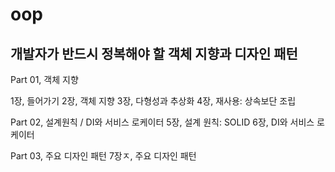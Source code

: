 # oop

## 개발자가 반드시 정복해야 할 객체 지향과 디자인 패턴

Part 01, 객체 지향

1장, 들어가기
2장, 객체 지향
3장, 다형성과 추상화
4장, 재사용: 상속보단 조립

Part 02, 설계원칙 / DI와 서비스 로케이터
5장, 설계 원칙: SOLID
6장, DI와 서비스 로케이터

Part 03, 주요 디자인 패턴
7장ㅈ, 주요 디자인 패턴

